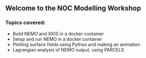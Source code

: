 
## Welcome to the NOC Modelling Workshop

### Topics covered:
* Build NEMO and XIOS in a docker container
* Setup and run NEMO in a docker container
* Plotting surface fields using Python and making an animation
* Lagrangian analysis of NEMO output, using PARCELS

